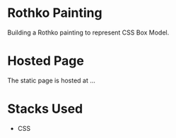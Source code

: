 # Rothko Painting

Building a Rothko painting to represent CSS Box Model.

# Hosted Page

The static page is hosted at ...

# Stacks Used
  - CSS
